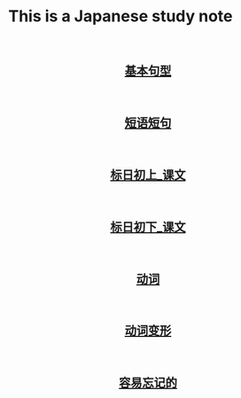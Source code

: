 # This is a Japanese study note
<br>
<center>

## [基本句型](./Base.md)

<br>

## [短语短句](./sentence.md)

<br>

## [标日初上_课文](./Primary_A.md)

<br>

## [标日初下_课文](./Primary_B.md)

<br>

## [动词](./Verb.md)

<br>

## [动词变形](./VerbConvert.md)
<br>

## [容易忘记的](./word.md)
</center>



